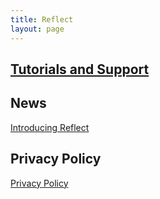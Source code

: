 ```yaml
---
title: Reflect
layout: page
---
```


## [Tutorials and Support](/reflect/support.markdown)

## News

[Introducing Reflect](/2023/09/01/track-anything.html)

## Privacy Policy

[Privacy Policy](/reflect/privacy)
